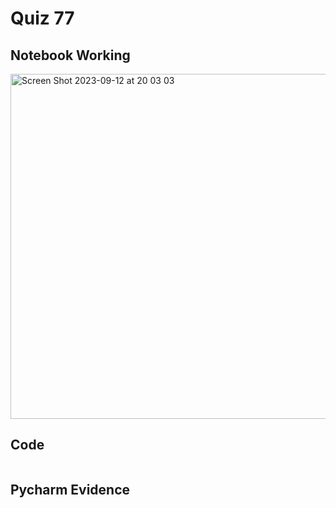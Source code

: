 # Quiz 77

## Notebook Working
<img width="552" alt="Screen Shot 2023-09-12 at 20 03 03" src="https://github.com/DaniSofiaG/year_2/assets/111941990/a624bb4b-8ed1-408f-acbe-79fd39c1b513">

## Code
```.py

```

## Pycharm Evidence

